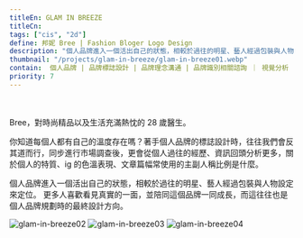 ```yaml
---
titleEn: GLAM IN BREEZE
titleCn:
tags: ["cis", "2d"]
define: 邦妮 Bree | Fashion Bloger Logo Design
description: "個人品牌進入一個活出自己的狀態，相較於過往的明星、藝人經過包裝與人物設定來定位。更多人喜歡看見真實的一面，並陪同這個品牌一同成長，而這往往也是個人品牌規劃時的最終設計方向。"
thumbnail: "/projects/glam-in-breeze/glam-in-breeze01.webp"
contain:  個人品牌 | 品牌標誌設計 | 品牌理念溝通 | 品牌識別相關諮詢 ｜ 視覺分析
priority: 7
---
```


<section>　

Bree，對時尚精品以及生活充滿熱忱的 28 歲醫生。

你知道每個人都有自己的溫度存在嗎？著手個人品牌的標誌設計時，往往我們會反其道而行，同步進行市場調查後，更會從個人過往的經歷、資訊回頭分析更多，關於個人的特質、ig 的色溫表現、文章篇幅常使用的主副人稱比例是什麼。

個人品牌進入一個活出自己的狀態，相較於過往的明星、藝人經過包裝與人物設定來定位。
更多人喜歡看見真實的一面，並陪同這個品牌一同成長，而這往往也是個人品牌規劃時的最終設計方向。

</section>

<section>

<img alt="glam-in-breeze02" data-src="/projects/glam-in-breeze/glam-in-breeze02.webp" className="lazyload" />
<img alt="glam-in-breeze03" data-src="/projects/glam-in-breeze/glam-in-breeze03.webp" className="lazyload" />
<img alt="glam-in-breeze04" data-src="/projects/glam-in-breeze/glam-in-breeze04.webp" className="lazyload" />

</section>
